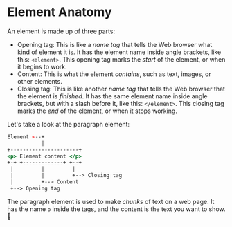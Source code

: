# Element Anatomy

An element is made up of three parts:

- Opening tag: This is like a *name tag* that tells the Web browser what kind of element it is.
  It has the element name inside angle brackets, like this: `<element>`.
  This opening tag marks the *start* of the element, or when it begins to work.
- Content: This is what the element *contains*, such as text, images, or other elements.
- Closing tag: This is like another *name tag* that tells the Web browser that the element is *finished*.
  It has the same element name inside angle brackets, but with a slash before it, like this: `</element>`.
  This closing tag marks the *end* of the element, or when it stops working.

Let's take a look at the paragraph element:

```htm
Element <--+
           |
+----------------------+
<p> Element content </p>
+-+ +-------------+ +--+
 |         |         |
 |         |         +--> Closing tag
 |         +--> Content
 +--> Opening tag
```

The paragraph element is used to make *chunks* of text on a web page. It has the name `p` inside the tags, and the content is the text you want to show. 📝
